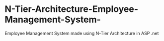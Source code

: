 # N-Tier-Architecture-Employee-Management-System-
Employee Management System made using N-Tier Architecture in ASP .net 
